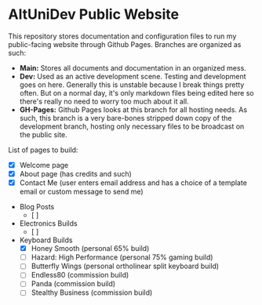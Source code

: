 # AltUniDev Public Website

This repository stores documentation and configuration files to run my public-facing website through Github Pages. Branches are organized as such:

- **Main:** Stores all documents and documentation in an organized mess.
- **Dev:** Used as an active development scene. Testing and development goes on here. Generally this is unstable because I break things pretty often. But on a normal day, it's only markdown files being edited here so there's really no need to worry too much about it all.
- **GH-Pages:** Github Pages looks at this branch for all hosting needs. As such, this branch is a very bare-bones stripped down copy of the development branch, hosting only necessary files to be broadcast on the public site.

List of pages to build:

- [x] Welcome page
- [x] About page (has credits and such)
- [x] Contact Me (user enters email address and has a choice of a template email or custom message to send me)
- Blog Posts
    - [ ] 
- Electronics Builds
    - [ ] 
- Keyboard Builds
    - [x] Honey Smooth (personal 65% build)
    - [ ] Hazard: High Performance (personal 75% gaming build)
    - [ ] Butterfly Wings (personal ortholinear split keyboard build)
    - [ ] Endless80 (commission build)
    - [ ] Panda (commission build)
    - [ ] Stealthy Business (commission build)
